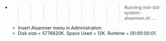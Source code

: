 * >>>>>>>>> Running inst-std-system-alsamixer.sh ...
  * Insert Alsamixer menu in Administration.
  * Disk size = 5776820K. Space Used = 12K. Runtime = 00:00:00:01.
